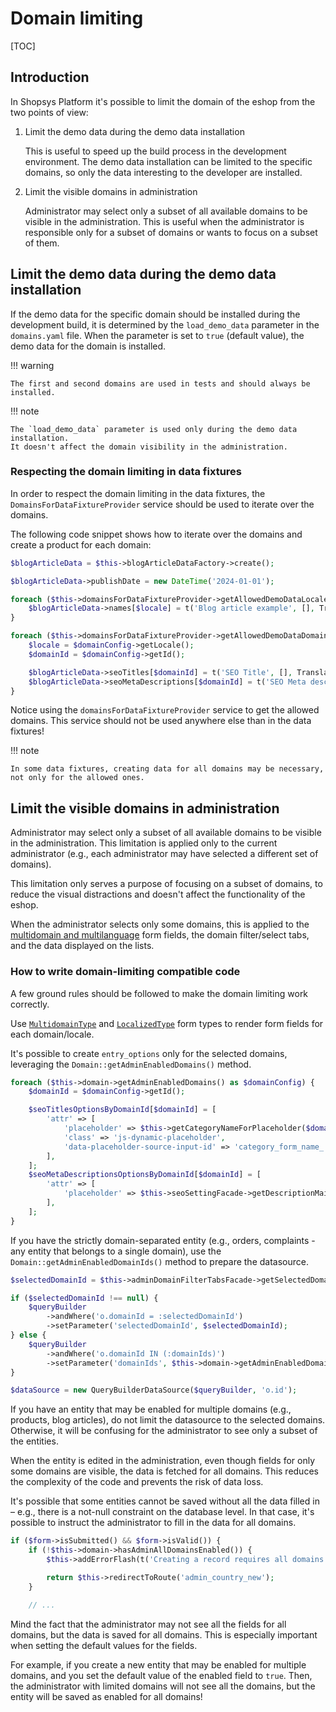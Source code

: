 # Domain limiting

[TOC]

## Introduction

In Shopsys Platform it's possible to limit the domain of the eshop from the two points of view:

1. Limit the demo data during the demo data installation

    This is useful to speed up the build process in the development environment.
    The demo data installation can be limited to the specific domains, so only the data interesting to the developer are installed.

2. Limit the visible domains in administration

    Administrator may select only a subset of all available domains to be visible in the administration.
    This is useful when the administrator is responsible only for a subset of domains or wants to focus on a subset of them.

## Limit the demo data during the demo data installation

If the demo data for the specific domain should be installed during the development build, it is determined by the `load_demo_data` parameter in the `domains.yaml` file.
When the parameter is set to `true` (default value), the demo data for the domain is installed.

!!! warning

    The first and second domains are used in tests and should always be installed.

!!! note

    The `load_demo_data` parameter is used only during the demo data installation.
    It doesn't affect the domain visibility in the administration.

### Respecting the domain limiting in data fixtures

In order to respect the domain limiting in the data fixtures, the `DomainsForDataFixtureProvider` service should be used to iterate over the domains.

The following code snippet shows how to iterate over the domains and create a product for each domain:

```php
$blogArticleData = $this->blogArticleDataFactory->create();

$blogArticleData->publishDate = new DateTime('2024-01-01');

foreach ($this->domainsForDataFixtureProvider->getAllowedDemoDataLocales() as $locale) {
    $blogArticleData->names[$locale] = t('Blog article example', [], Translator::DATA_FIXTURES_TRANSLATION_DOMAIN, $locale);
}

foreach ($this->domainsForDataFixtureProvider->getAllowedDemoDataDomains() as $domainConfig) {
    $locale = $domainConfig->getLocale();
    $domainId = $domainConfig->getId();

    $blogArticleData->seoTitles[$domainId] = t('SEO Title', [], Translator::DATA_FIXTURES_TRANSLATION_DOMAIN, $locale);
    $blogArticleData->seoMetaDescriptions[$domainId] = t('SEO Meta description', [], Translator::DATA_FIXTURES_TRANSLATION_DOMAIN, $locale);
}
```

Notice using the `domainsForDataFixtureProvider` service to get the allowed domains.
This service should not be used anywhere else than in the data fixtures!

!!! note

    In some data fixtures, creating data for all domains may be necessary, not only for the allowed ones.

## Limit the visible domains in administration

Administrator may select only a subset of all available domains to be visible in the administration.
This limitation is applied only to the current administrator (e.g., each administrator may have selected a different set of domains).

This limitation only serves a purpose of focusing on a subset of domains, to reduce the visual distractions and doesn't affect the functionality of the eshop.

When the administrator selects only some domains, this is applied to the [multidomain and multilanguage](../introduction/domain-multidomain-multilanguage.md) form fields,
the domain filter/select tabs, and the data displayed on the lists.

### How to write domain-limiting compatible code

A few ground rules should be followed to make the domain limiting work correctly.

Use [`MultidomainType`](../introduction/using-form-types.md#multidomaintype) and [`LocalizedType`](../introduction/using-form-types.md#localizedtype) form types to render form fields for each domain/locale.

It's possible to create `entry_options` only for the selected domains, leveraging the `Domain::getAdminEnabledDomains()` method.

```php
foreach ($this->domain->getAdminEnabledDomains() as $domainConfig) {
    $domainId = $domainConfig->getId();

    $seoTitlesOptionsByDomainId[$domainId] = [
        'attr' => [
            'placeholder' => $this->getCategoryNameForPlaceholder($domainConfig, $options['category']),
            'class' => 'js-dynamic-placeholder',
            'data-placeholder-source-input-id' => 'category_form_name_' . $domainConfig->getLocale(),
        ],
    ];
    $seoMetaDescriptionsOptionsByDomainId[$domainId] = [
        'attr' => [
            'placeholder' => $this->seoSettingFacade->getDescriptionMainPage($domainId),
        ],
    ];
}
```

If you have the strictly domain-separated entity (e.g., orders, complaints - any entity that belongs to a single domain), use the `Domain::getAdminEnabledDomainIds()` method to prepare the datasource.

```php
$selectedDomainId = $this->adminDomainFilterTabsFacade->getSelectedDomainId($domainFilterNamespace);

if ($selectedDomainId !== null) {
    $queryBuilder
        ->andWhere('o.domainId = :selectedDomainId')
        ->setParameter('selectedDomainId', $selectedDomainId);
} else {
    $queryBuilder
        ->andWhere('o.domainId IN (:domainIds)')
        ->setParameter('domainIds', $this->domain->getAdminEnabledDomainIds());
}

$dataSource = new QueryBuilderDataSource($queryBuilder, 'o.id');
```

If you have an entity that may be enabled for multiple domains (e.g., products, blog articles), do not limit the datasource to the selected domains.
Otherwise, it will be confusing for the administrator to see only a subset of the entities.

When the entity is edited in the administration, even though fields for only some domains are visible, the data is fetched for all domains.
This reduces the complexity of the code and prevents the risk of data loss.

It's possible that some entities cannot be saved without all the data filled in – e.g., there is a not-null constraint on the database level.
In that case, it's possible to instruct the administrator to fill in the data for all domains.

```php
if ($form->isSubmitted() && $form->isValid()) {
    if (!$this->domain->hasAdminAllDomainsEnabled()) {
        $this->addErrorFlash(t('Creating a record requires all domains to be enabled as domain-specific fields cannot be empty. If you want to proceed, select all domains in the Domain filter in the header first.'));

        return $this->redirectToRoute('admin_country_new');
    }

    // ...
```

Mind the fact that the administrator may not see all the fields for all domains, but the data is saved for all domains.
This is especially important when setting the default values for the fields.

For example, if you create a new entity that may be enabled for multiple domains, and you set the default value of the enabled field to `true`.
Then, the administrator with limited domains will not see all the domains, but the entity will be saved as enabled for all domains!
